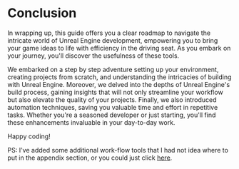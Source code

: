 # Conclusion

In wrapping up, this guide offers you a clear roadmap to navigate the intricate world of Unreal Engine development, empowering you to bring your game ideas to life with efficiency in the driving seat. As you embark on your journey, you'll discover the usefulness of these tools. 

We embarked on a step by step adventure setting up your environment, creating projects from scratch, and understanding the intricacies of building with Unreal Engine. Moreover, we delved into the depths of Unreal Engine's build process, gaining insights that will not only streamline your workflow but also elevate the quality of your projects. Finally, we also introduced automation techniques, saving you valuable time and effort in repetitive tasks. Whether you're a seasoned developer or just starting, you'll find these enhancements invaluable in your day-to-day work. 

Happy coding!

PS: I've added some additional work-flow tools that I had not idea where to put in the appendix section, or you could just click [here](./additional_workflow_items.md).
